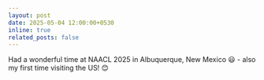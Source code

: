 ```yaml
---
layout: post
date: 2025-05-04 12:00:00+0530
inline: true
related_posts: false
---
```


Had a wonderful time at NAACL 2025 in Albuquerque, New Mexico :smiley: - also my first time visiting the US! :blush:
